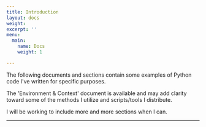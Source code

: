 ```yaml
---
title: Introduction
layout: docs
weight: 
excerpt: ''
menu:
  main:
    name: Docs
    weight: 1

---
```

The following documents and sections contain some examples of Python code I've written for specific purposes. 

The 'Environment & Context' document is available and may add clarity toward some of the methods I utilize and scripts/tools I distribute.

I will be working to include more and more sections when I can.

<hr />